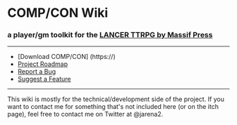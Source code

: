 # COMP/CON Wiki

### a player/gm toolkit for the [LANCER TTRPG by Massif Press](https://massif-press.itch.io/lancer-core-book)

---

- [Download COMP/CON] (https://)
- [Project Roadmap](https://github.com/jarena3/compcon/wiki/Roadmap)
- [Report a Bug](https://goo.gl/forms/PCHR8AJWOBLdMgE32)
- [Suggest a Feature](https://goo.gl/forms/uBTHEwWpwO6NtSbh1)

---

This wiki is mostly for the technical/development side of the project. If you want to contact me for something that's not included here (or on the itch page), feel free to contact me on Twitter at @jarena2.